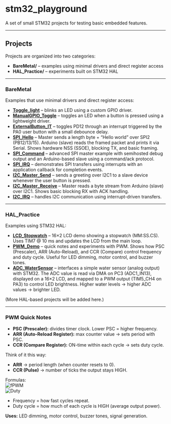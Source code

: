 # stm32_playground

A set of small STM32 projects for testing basic embedded features.

---

## Projects

Projects are organized into two categories:  

- **BareMetal/** – examples using minimal drivers and direct register access  
- **HAL_Practice/** – experiments built on STM32 HAL

---

### BareMetal

Examples that use minimal drivers and direct register access:

- [**Toggle_light**](BareMetal/Toggle_light/) – blinks an LED using a custom GPIO driver.  
- [**ManualGPIO_Toggle**](BareMetal/ManualGPIO_Toggle/) – toggles an LED when a button is pressed using a lightweight driver.  
- [**ExternalButton_IT**](BareMetal/ExternalButton_IT/) – toggles PD12 through an interrupt triggered by the PA0 user button with a small debounce delay.  
- [**SPI_Hello**](BareMetal/SPI_Hello/) – Master sends a length byte + “Hello world” over SPI2 (PB12/13/15). Arduino (slave) reads the framed packet and prints it via Serial. Shows hardware NSS (SSOE), blocking TX, and basic framing.  
- [**SPI_Command**](BareMetal/SPI_Command/) – advanced SPI master example with semihosted debug output and an Arduino-based slave using a command/ack protocol.  
- [**SPI_IRQ**](BareMetal/SPI_IRQ/) – demonstrates SPI transfers using interrupts with an application callback for completion events.  
- [**I2C_Master_Send**](BareMetal/I2C_Master_Send/) – sends a greeting over I2C1 to a slave device whenever the user button is pressed.  
- [**I2C_Master_Receive**](BareMetal/I2C_Master_Receive/) – Master reads a byte stream from Arduino (slave) over I2C1. Shows basic blocking RX with ACK handling.  
- [**I2C_IRQ**](BareMetal/I2C_IRQ/) – handles I2C communication using interrupt-driven transfers.  

---

### HAL_Practice

Examples using STM32 HAL:

- [**LCD_Stopwatch**](HAL_Practice/Stopwatch_LCD+TIM/) – 16×2 LCD demo showing a stopwatch (MM:SS.CS). Uses TIM7 @ 10 ms and updates the LCD from the main loop.  
- [**PWM_Demo**](HAL_Practice/PWM/) – quick notes and experiments with PWM. Shows how PSC (Prescaler), ARR (Auto-Reload), and CCR (Compare) control frequency and duty cycle. Useful for LED dimming, motor control, and buzzer tones.
- [**ADC_WaterSensor**](HAL_Practice/ADC_WaterSeonsor/) – interfaces a simple water sensor (analog output) with STM32. The ADC value is read via DMA on PC3 (ADC1_IN13), displayed on a 16×2 LCD, and mapped to a PWM output (TIM5_CH4 on PA3) to control LED brightness. Higher water levels → higher ADC values → brighter LED.

(More HAL-based projects will be added here.)

---

### PWM Quick Notes

- **PSC (Prescaler):** divides timer clock. Lower PSC = higher frequency.  
- **ARR (Auto-Reload Register):** max counter value → sets period with PSC.  
- **CCR (Compare Register):** ON-time within each cycle → sets duty cycle.  

Think of it this way:
- **ARR** → period length (when counter resets to 0).  
- **CCR (Pulse)** → number of ticks the output stays HIGH.  

Formulas:  
![fPWM](https://latex.codecogs.com/svg.latex?f_{PWM}=\frac{f_{CLK}}{(PSC+1)(ARR+1)})  
![Duty](https://latex.codecogs.com/svg.latex?Duty\%=\frac{CCR}{ARR+1}\times100)

- Frequency = how fast cycles repeat.  
- Duty cycle = how much of each cycle is HIGH (average output power).  

**Uses:** LED dimming, motor control, buzzer tones, signal generation.
